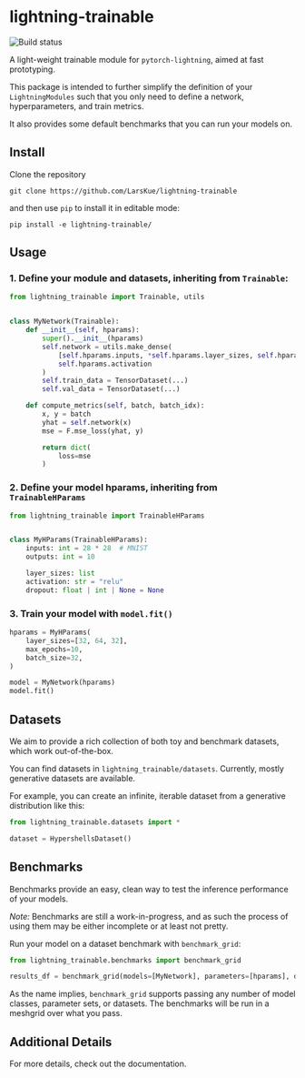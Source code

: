 # lightning-trainable

![Build status](https://github.com/LarsKue/lightning-trainable/workflows/Tests/badge.svg)

A light-weight trainable module for `pytorch-lightning`, aimed at fast prototyping.

This package is intended to further simplify the definition of your `LightningModules`
such that you only need to define a network, hyperparameters, and train metrics.

It also provides some default benchmarks that you can run your models on.

## Install
Clone the repository

`git clone https://github.com/LarsKue/lightning-trainable`

and then use `pip` to install it in editable mode:

`pip install -e lightning-trainable/`

## Usage
### 1. Define your module and datasets, inheriting from `Trainable`:

```python
from lightning_trainable import Trainable, utils


class MyNetwork(Trainable):
    def __init__(self, hparams):
        super().__init__(hparams)
        self.network = utils.make_dense(
            [self.hparams.inputs, *self.hparams.layer_sizes, self.hparams.outputs],
            self.hparams.activation
        )
        self.train_data = TensorDataset(...)
        self.val_data = TensorDataset(...)

    def compute_metrics(self, batch, batch_idx):
        x, y = batch
        yhat = self.network(x)
        mse = F.mse_loss(yhat, y)

        return dict(
            loss=mse
        )
```

### 2. Define your model hparams, inheriting from `TrainableHParams`

```python
from lightning_trainable import TrainableHParams


class MyHParams(TrainableHParams):
    inputs: int = 28 * 28  # MNIST
    outputs: int = 10

    layer_sizes: list
    activation: str = "relu"
    dropout: float | int | None = None
```

### 3. Train your model with `model.fit()`
```python
hparams = MyHParams(
    layer_sizes=[32, 64, 32],
    max_epochs=10,
    batch_size=32,
)

model = MyNetwork(hparams)
model.fit()
```

## Datasets
We aim to provide a rich collection of both toy and benchmark datasets, which work out-of-the-box.

You can find datasets in `lightning_trainable/datasets`. Currently, mostly generative datasets are available.

For example, you can create an infinite, iterable dataset from a generative distribution like this:

```python
from lightning_trainable.datasets import *

dataset = HypershellsDataset()
```

## Benchmarks
Benchmarks provide an easy, clean way to test the inference performance of your models.

*Note:* Benchmarks are still a work-in-progress,
and as such the process of using them may be either incomplete or at least not pretty.

Run your model on a dataset benchmark with `benchmark_grid`:

```python
from lightning_trainable.benchmarks import benchmark_grid

results_df = benchmark_grid(models=[MyNetwork], parameters=[hparams], datasets=[dataset])
```

As the name implies, `benchmark_grid` supports passing any number of model classes,
parameter sets, or datasets. The benchmarks will be run in a meshgrid over what you pass.

## Additional Details
For more details, check out the documentation.
